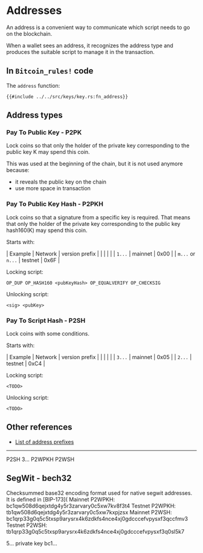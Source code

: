# Addresses

An address is a convenient way to communicate which script needs to go on the blockchain.

When a wallet sees an address, it recognizes the address type and produces the suitable script to manage it in the transaction.

## In `Bitcoin_rules!` code

The `address` function:
```rust,no_run,noplayground
{{#include ../../src/keys/key.rs:fn_address}}
```

## Address types

### Pay To Public Key - P2PK

Lock coins so that only the holder of the private key corresponding to the public key K may spend this coin.

This was used at the beginning of the chain, but it is not used anymore because:
- it reveals the public key on the chain
- use more space in transaction

### Pay To Public Key Hash - P2PKH
Lock coins so that a signature from a specific key is required. That means that only the holder of the private key corresponding to the public key hash160(K) may spend this coin.

Starts with:

| Example           | Network | version prefix |
|                   |         |                |
| `1...`            | mainnet | 0x00           |
| `m...` or `n...`  | testnet | 0x6F           |

Locking script:
  
    OP_DUP OP_HASH160 <pubKeyHash> OP_EQUALVERIFY OP_CHECKSIG

Unlocking script:
  
    <sig> <pubKey>

### Pay To Script Hash - P2SH
Lock coins with some conditions.

Starts with:

| Example | Network | version prefix |
|         |         |                |
| `3...`  | mainnet | 0x05           |
| `2...`  | testnet | 0xC4           |

Locking script:
  
    <TODO>

Unlocking script:
  
    <TODO>


## Other references

- [List of address prefixes](https://en.bitcoin.it/wiki/List_of_address_prefixes)

---

P2SH    3...
P2WPKH
P2WSH





## SegWit - bech32

Checksummed base32 encoding format used for native segwit addresses. It is defined in [BIP-173](
Mainnet P2WPKH: bc1qw508d6qejxtdg4y5r3zarvary0c5xw7kv8f3t4
Testnet P2WPKH: tb1qw508d6qejxtdg4y5r3zarvary0c5xw7kxpjzsx
Mainnet P2WSH: bc1qrp33g0q5c5txsp9arysrx4k6zdkfs4nce4xj0gdcccefvpysxf3qccfmv3
Testnet P2WSH: tb1qrp33g0q5c5txsp9arysrx4k6zdkfs4nce4xj0gdcccefvpysxf3q0sl5k7

5...    private key
bc1...



